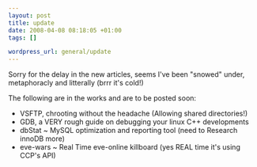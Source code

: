 ```yaml
--- 
layout: post
title: update
date: 2008-04-08 08:18:05 +01:00
tags: []

wordpress_url: general/update
---
```

<p>Sorry for the delay in the new articles, seems I've been "snowed" under, metaphoracly and litterally (brrr it's cold!)</p>
<p>The following are in the works and are to be posted soon:</p>
<ul>
<li>VSFTP, chrooting without the headache (Allowing shared directories!)</li>
<li>GDB, a VERY rough guide on debugging your linux C++ developments</li>
<li>dbStat ~ MySQL optimization and reporting tool (need to Research innoDB more)</li>
<li>eve-wars ~ Real Time eve-online killboard (yes REAL time it's using CCP's API)</li>
</ul>

